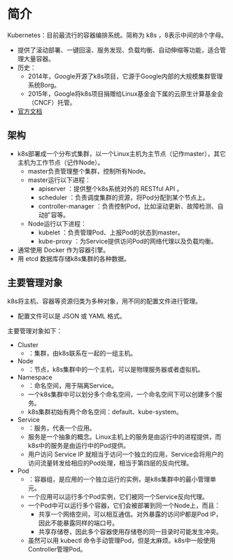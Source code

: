 # 简介

Kubernetes：目前最流行的容器编排系统。简称为 k8s ，8表示中间的8个字母。
- 提供了滚动部署、一键回滚、服务发现、负载均衡、自动伸缩等功能，适合管理大量容器。
- 历史：
  - 2014年，Google开源了k8s项目，它源于Google内部的大规模集群管理系统Borg。
  - 2015年，Google将k8s项目捐赠给Linux基金会下属的云原生计算基金会（CNCF）托管。
- [官方文档](https://kubernetes.io/docs/concepts/)

## 架构

- k8s部署成一个分布式集群，以一个Linux主机为主节点（记作master），其它主机为工作节点（记作Node）。
  - master负责管理整个集群，控制所有Node。
  - master运行以下进程：
    - apiserver ：提供整个k8s系统对外的 RESTful API 。
    - scheduler ：负责调度集群的资源，将Pod分配到某个节点上。
    - controller-manager ：负责控制Pod，比如滚动更新、故障检测、自动扩容等。
  - Node运行以下进程：
    - kubelet ：负责管理Pod、上报Pod的状态到master。
    - kube-proxy ：为Service提供访问Pod的网络代理以及负载均衡。
- 通常使用 Docker 作为容器引擎。
- 用 etcd 数据库存储k8s集群的各种数据。

## 主要管理对象

k8s将主机、容器等资源归类为多种对象，用不同的配置文件进行管理。
- 配置文件可以是 JSON 或 YAML 格式。

主要管理对象如下：
- Cluster
  - ：集群，由k8s联系在一起的一组主机。
- Node
  - ：节点，k8s集群中的一个主机，可以是物理服务器或者虚拟机。
- Namespace
  - ：命名空间，用于隔离Service。
  - 一个k8s集群中可以划分多个命名空间，一个命名空间下可以创建多个服务。
  - k8s集群初始有两个命名空间：default、kube-system。
- Service
  - ：服务，代表一个应用。
  - 服务是一个抽象的概念。Linux主机上的服务是由运行中的进程提供，而k8s中的服务是由运行中的Pod提供。
  - 用户访问 Service IP 就相当于访问一个独立的应用，Service会将用户的访问流量转发给相应的Pod处理，相当于第四层的反向代理。
- Pod
  - ：容器组，是应用的一个独立运行的实例，是k8s集群中的最小管理单元。
  - 一个应用可以运行多个Pod实例，它们被同一个Service反向代理。
  - 一个Pod中可以运行多个容器，它们会被部署到同一个Node上，而且：
    - 共享一个网络空间，可以相互通信。对外暴露的访问IP都是Pod IP，因此不能暴露同样的端口号。
    - 共享存储卷，因此多个容器使用存储卷的同一目录时可能发生冲突。
  - 虽然可以用 kubectl 命令手动管理Pod，但是太麻烦。k8s中一般使用Controller管理Pod。
